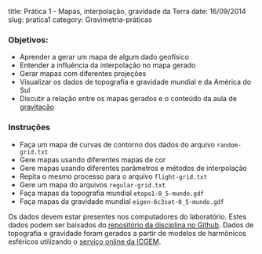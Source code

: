 title: Prática 1 - Mapas, interpolação, gravidade da Terra
date: 16/09/2014
slug: pratica1
category: Gravimetria-práticas

### Objetivos:

* Aprender a gerar um mapa de algum dado geofísico
* Entender a influência da interpolação no mapa gerado
* Gerar mapas com diferentes projeções
* Visualizar os dados de topografia e gravidade mundial e da América do Sul
* Discutir a relação entre os mapas gerados e o conteúdo da aula de
  [gravitação](http://www.leouieda.com/geofisica1/lessons/gravimetria/1-gravitacao.html)

### Instruções

* Faça um mapa de curvas de contorno dos dados do arquivo `random-grid.txt`
* Gere mapas usando diferentes mapas de cor
* Gere mapas usando diferentes parâmetros e métodos de interpolação
* Repita o mesmo processo para o arquivo `flight-grid.txt`
* Gere um mapa do arquivos `regular-grid.txt`
* Faça mapas da topografia mundial `etopo1-0_5-mundo.gdf`
* Faça mapas da gravidade mundial `eigen-6c3sat-0_5-mundo.gdf`

Os dados devem estar presentes nos computadores do laboratório.
Estes dados podem ser baixados do
[repositório da disciplina no Github](https://github.com/leouieda/geofisica1/tree/master/data).
Dados de topografia e gravidade foram gerados a partir de modelos de harmônicos
esféricos utilizando o [serviço online da ICGEM](http://icgem.gfz-potsdam.de/ICGEM/potato/Service.html).



